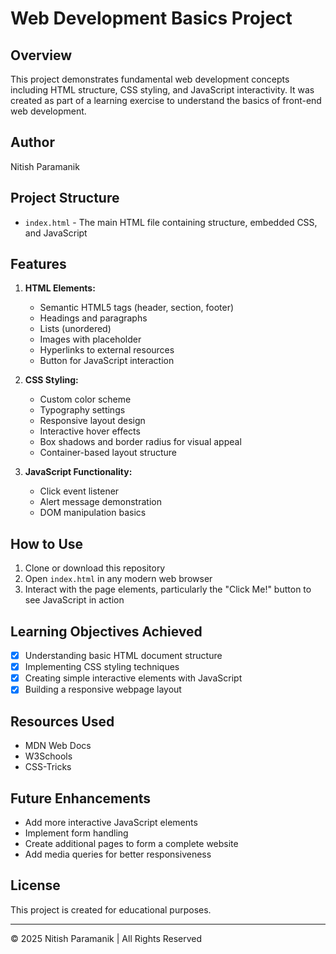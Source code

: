 # Web Development Basics Project

## Overview
This project demonstrates fundamental web development concepts including HTML structure, CSS styling, and JavaScript interactivity. It was created as part of a learning exercise to understand the basics of front-end web development.

## Author
Nitish Paramanik

## Project Structure
- `index.html` - The main HTML file containing structure, embedded CSS, and JavaScript

## Features
1. **HTML Elements:**
   - Semantic HTML5 tags (header, section, footer)
   - Headings and paragraphs
   - Lists (unordered)
   - Images with placeholder
   - Hyperlinks to external resources
   - Button for JavaScript interaction

2. **CSS Styling:**
   - Custom color scheme
   - Typography settings
   - Responsive layout design
   - Interactive hover effects
   - Box shadows and border radius for visual appeal
   - Container-based layout structure

3. **JavaScript Functionality:**
   - Click event listener
   - Alert message demonstration
   - DOM manipulation basics

## How to Use
1. Clone or download this repository
2. Open `index.html` in any modern web browser
3. Interact with the page elements, particularly the "Click Me!" button to see JavaScript in action

## Learning Objectives Achieved
- [x] Understanding basic HTML document structure
- [x] Implementing CSS styling techniques
- [x] Creating simple interactive elements with JavaScript
- [x] Building a responsive webpage layout

## Resources Used
- MDN Web Docs
- W3Schools
- CSS-Tricks

## Future Enhancements
- Add more interactive JavaScript elements
- Implement form handling
- Create additional pages to form a complete website
- Add media queries for better responsiveness

## License
This project is created for educational purposes.

---
© 2025 Nitish Paramanik | All Rights Reserved
